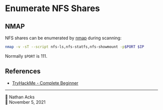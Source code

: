 # Enumerate NFS Shares

## NMAP

NFS shares can be enumerated by [nmap](nmap.md) during scanning:

```bash
nmap -v -sT --script nfs-ls,nfs-statfs,nfs-showmount -p$PORT $IP
```

Normally `$PORT` is 111.

## References

* [TryHackMe - Complete Beginner](tryhackme-complete-beginner.md)

- - - -

👤 Nathan Acks  
📅 November 5, 2021

